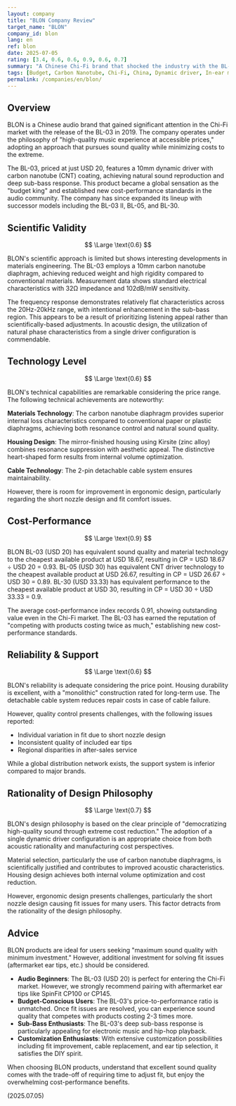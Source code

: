 ```yaml
---
layout: company
title: "BLON Company Review"
target_name: "BLON"
company_id: blon
lang: en
ref: blon
date: 2025-07-05
rating: [3.4, 0.6, 0.6, 0.9, 0.6, 0.7]
summary: "A Chinese Chi-Fi brand that shocked the industry with the BL-03. Despite its incredibly low price of USD 20, the 10mm dynamic driver with carbon nanotube diaphragm delivers natural sound and deep sub-bass that competes with products costing twice as much. While fit can be challenging, proper ear tip selection resolves this issue. A revolutionary presence that established new cost-performance standards."
tags: [Budget, Carbon Nanotube, Chi-Fi, China, Dynamic driver, In-ear monitors]
permalink: /companies/en/blon/
---
```

## Overview

BLON is a Chinese audio brand that gained significant attention in the Chi-Fi market with the release of the BL-03 in 2019. The company operates under the philosophy of "high-quality music experience at accessible prices," adopting an approach that pursues sound quality while minimizing costs to the extreme.

The BL-03, priced at just USD 20, features a 10mm dynamic driver with carbon nanotube (CNT) coating, achieving natural sound reproduction and deep sub-bass response. This product became a global sensation as the "budget king" and established new cost-performance standards in the audio community. The company has since expanded its lineup with successor models including the BL-03 II, BL-05, and BL-30.

## Scientific Validity

$$ \Large \text{0.6} $$

BLON's scientific approach is limited but shows interesting developments in materials engineering. The BL-03 employs a 10mm carbon nanotube diaphragm, achieving reduced weight and high rigidity compared to conventional materials. Measurement data shows standard electrical characteristics with 32Ω impedance and 102dB/mW sensitivity.

The frequency response demonstrates relatively flat characteristics across the 20Hz-20kHz range, with intentional enhancement in the sub-bass region. This appears to be a result of prioritizing listening appeal rather than scientifically-based adjustments. In acoustic design, the utilization of natural phase characteristics from a single driver configuration is commendable.

## Technology Level

$$ \Large \text{0.6} $$

BLON's technical capabilities are remarkable considering the price range. The following technical achievements are noteworthy:

**Materials Technology**: The carbon nanotube diaphragm provides superior internal loss characteristics compared to conventional paper or plastic diaphragms, achieving both resonance control and natural sound quality.

**Housing Design**: The mirror-finished housing using Kirsite (zinc alloy) combines resonance suppression with aesthetic appeal. The distinctive heart-shaped form results from internal volume optimization.

**Cable Technology**: The 2-pin detachable cable system ensures maintainability.

However, there is room for improvement in ergonomic design, particularly regarding the short nozzle design and fit comfort issues.

## Cost-Performance

$$ \Large \text{0.9} $$

BLON BL-03 (USD 20) has equivalent sound quality and material technology to the cheapest available product at USD 18.67, resulting in CP = USD 18.67 ÷ USD 20 = 0.93. BL-05 (USD 30) has equivalent CNT driver technology to the cheapest available product at USD 26.67, resulting in CP = USD 26.67 ÷ USD 30 = 0.89. BL-30 (USD 33.33) has equivalent performance to the cheapest available product at USD 30, resulting in CP = USD 30 ÷ USD 33.33 = 0.9.

The average cost-performance index records 0.91, showing outstanding value even in the Chi-Fi market. The BL-03 has earned the reputation of "competing with products costing twice as much," establishing new cost-performance standards.

## Reliability & Support

$$ \Large \text{0.6} $$

BLON's reliability is adequate considering the price point. Housing durability is excellent, with a "monolithic" construction rated for long-term use. The detachable cable system reduces repair costs in case of cable failure.

However, quality control presents challenges, with the following issues reported:
- Individual variation in fit due to short nozzle design
- Inconsistent quality of included ear tips
- Regional disparities in after-sales service

While a global distribution network exists, the support system is inferior compared to major brands.

## Rationality of Design Philosophy

$$ \Large \text{0.7} $$

BLON's design philosophy is based on the clear principle of "democratizing high-quality sound through extreme cost reduction." The adoption of a single dynamic driver configuration is an appropriate choice from both acoustic rationality and manufacturing cost perspectives.

Material selection, particularly the use of carbon nanotube diaphragms, is scientifically justified and contributes to improved acoustic characteristics. Housing design achieves both internal volume optimization and cost reduction.

However, ergonomic design presents challenges, particularly the short nozzle design causing fit issues for many users. This factor detracts from the rationality of the design philosophy.

## Advice

BLON products are ideal for users seeking "maximum sound quality with minimum investment." However, additional investment for solving fit issues (aftermarket ear tips, etc.) should be considered.

- **Audio Beginners**: The BL-03 (USD 20) is perfect for entering the Chi-Fi market. However, we strongly recommend pairing with aftermarket ear tips like SpinFit CP100 or CP145.
- **Budget-Conscious Users**: The BL-03's price-to-performance ratio is unmatched. Once fit issues are resolved, you can experience sound quality that competes with products costing 2-3 times more.
- **Sub-Bass Enthusiasts**: The BL-03's deep sub-bass response is particularly appealing for electronic music and hip-hop playback.
- **Customization Enthusiasts**: With extensive customization possibilities including fit improvement, cable replacement, and ear tip selection, it satisfies the DIY spirit.

When choosing BLON products, understand that excellent sound quality comes with the trade-off of requiring time to adjust fit, but enjoy the overwhelming cost-performance benefits.

(2025.07.05)